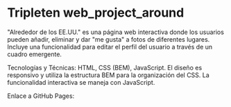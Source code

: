 # Tripleten web_project_around

"Alrededor de los EE.UU." es una página web interactiva donde los usuarios pueden añadir, eliminar y dar "me gusta" a fotos de diferentes lugares. Incluye una funcionalidad para editar el perfil del usuario a través de un cuadro emergente.

Tecnologías y Técnicas: HTML, CSS (BEM), JavaScript. El diseño es responsivo y utiliza la estructura BEM para la organización del CSS. La funcionalidad interactiva se maneja con JavaScript.

Enlace a GitHub Pages:
